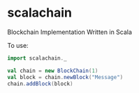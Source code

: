 # scalachain
Blockchain Implementation Written in Scala

To use:

```scala
import scalachain._

val chain = new BlockChain(1)
val block = chain.newBlock("Message")
chain.addBlock(block)
```
